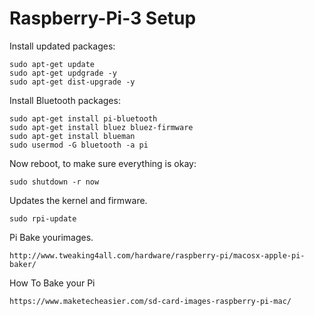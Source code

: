 # Raspberry-Pi-3 Setup

Install updated packages:
```
sudo apt-get update
sudo apt-get updgrade -y
sudo apt-get dist-upgrade -y
```
Install Bluetooth packages:
```
sudo apt-get install pi-bluetooth
sudo apt-get install bluez bluez-firmware
sudo apt-get install blueman
sudo usermod -G bluetooth -a pi
```

Now reboot, to make sure everything is okay:
```
sudo shutdown -r now
```
Updates the kernel and firmware.
```
sudo rpi-update
```
Pi Bake yourimages.
```
http://www.tweaking4all.com/hardware/raspberry-pi/macosx-apple-pi-baker/
```
How To Bake your Pi
```
https://www.maketecheasier.com/sd-card-images-raspberry-pi-mac/
```
